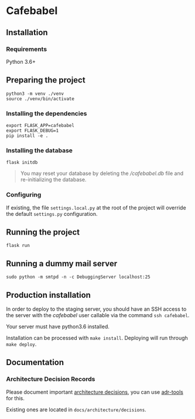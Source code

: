 # Cafebabel


## Installation


### Requirements

Python 3.6+


## Preparing the project

```
python3 -m venv ./venv
source ./venv/bin/activate
```

### Installing the dependencies

```
export FLASK_APP=cafebabel
export FLASK_DEBUG=1
pip install -e .
```

### Installing the database

```
flask initdb
```

> You may reset your database by deleting the _/cafebabel.db_ file and
re-initializing the database.

### Configuring

If existing, the file `settings.local.py` at the root of the project will
override the default `settings.py` configuration.


## Running the project

```
flask run
```


## Running a dummy mail server

```
sudo python -m smtpd -n -c DebuggingServer localhost:25
```


## Production installation

In order to deploy to the staging server, you should have an SSH access
to the server with the _cafebabel_ user callable via the command `ssh cafebabel`.

Your server must have python3.6 installed.

Installation can be processed with `make install`.
Deploying will run through `make deploy`.


## Documentation

### Architecture Decision Records

Please document important
[architecture decisions](http://thinkrelevance.com/blog/2011/11/15/documenting-architecture-decisions),
you can use [adr-tools](https://github.com/npryce/adr-tools) for this.

Existing ones are located in `docs/architecture/decisions`.
